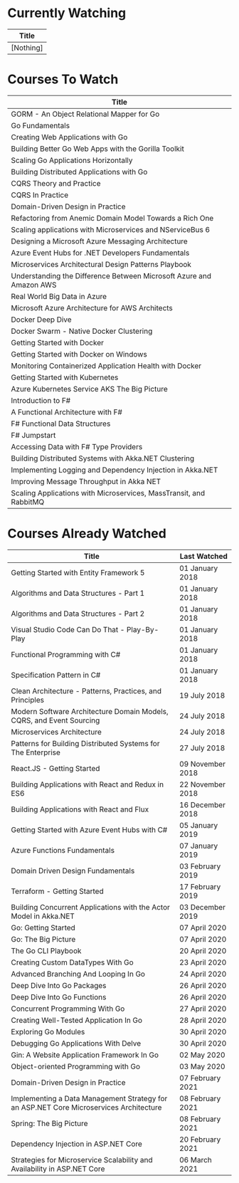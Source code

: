 Currently Watching
==================
Title     |
--------- |
[Nothing] |

Courses To Watch
================
Title                                                               |
------------------------------------------------------------------- |
GORM - An Object Relational Mapper for Go                           |
Go Fundamentals                                                     |
Creating Web Applications with Go                                   |
Building Better Go Web Apps with the Gorilla Toolkit                |
Scaling Go Applications Horizontally                                |
Building Distributed Applications with Go                           |
CQRS Theory and Practice                                            |
CQRS In Practice                                                    |
Domain-Driven Design in Practice                                    |
Refactoring from Anemic Domain Model Towards a Rich One             |
Scaling applications with Microservices and NServiceBus 6           |
Designing a Microsoft Azure Messaging Architecture                  |
Azure Event Hubs for .NET Developers Fundamentals                   |
Microservices Architectural Design Patterns Playbook                |
Understanding the Difference Between Microsoft Azure and Amazon AWS |
Real World Big Data in Azure                                        |
Microsoft Azure Architecture for AWS Architects                     |
Docker Deep Dive                                                    |
Docker Swarm - Native Docker Clustering                             |
Getting Started with Docker                                         |
Getting Started with Docker on Windows                              |
Monitoring Containerized Application Health with Docker             |
Getting Started with Kubernetes                                     |
Azure Kubernetes Service AKS  The Big Picture                       |
Introduction to F#                                                  |
A Functional Architecture with F#                                   |
F# Functional Data Structures                                       |
F# Jumpstart                                                        |
Accessing Data with F# Type Providers                               |
Building Distributed Systems with Akka.NET Clustering               |
Implementing Logging and Dependency Injection in Akka.NET           |
Improving Message Throughput in Akka NET                            |
Scaling Applications with Microservices, MassTransit, and RabbitMQ  |

Courses Already Watched
=======================
Title                                                                                  | Last Watched
-------------------------------------------------------------------------------------- | ----------------
Getting Started with Entity Framework 5                                                | 01 January 2018
Algorithms and Data Structures - Part 1                                                | 01 January 2018
Algorithms and Data Structures - Part 2                                                | 01 January 2018
Visual Studio Code Can Do That - Play-By-Play                                          | 01 January 2018
Functional Programming with C#                                                         | 01 January 2018
Specification Pattern in C#                                                            | 01 January 2018
Clean Architecture - Patterns, Practices, and Principles                               | 19 July 2018
Modern Software Architecture Domain Models, CQRS, and Event Sourcing                   | 24 July 2018
Microservices Architecture                                                             | 24 July 2018
Patterns for Building Distributed Systems for The Enterprise                           | 27 July 2018
React.JS - Getting Started                                                             | 09 November 2018
Building Applications with React and Redux in ES6                                      | 22 November 2018
Building Applications with React and Flux                                              | 16 December 2018
Getting Started with Azure Event Hubs with C#                                          | 05 January 2019
Azure Functions Fundamentals                                                           | 07 January 2019
Domain Driven Design Fundamentals                                                      | 03 February 2019
Terraform - Getting Started                                                            | 17 February 2019
Building Concurrent Applications with the Actor Model in Akka.NET                      | 03 December 2019
Go: Getting Started                                                                    | 07 April 2020
Go: The Big Picture                                                                    | 07 April 2020
The Go CLI Playbook                                                                    | 20 April 2020
Creating Custom DataTypes With Go                                                      | 23 April 2020
Advanced Branching And Looping In Go                                                   | 24 April 2020
Deep Dive Into Go Packages                                                             | 26 April 2020
Deep Dive Into Go Functions                                                            | 26 April 2020
Concurrent Programming With Go                                                         | 27 April 2020
Creating Well-Tested Application In Go                                                 | 28 April 2020
Exploring Go Modules                                                                   | 30 April 2020
Debugging Go Applications With Delve                                                   | 30 April 2020
Gin: A Website Application Framework In Go                                             | 02 May 2020
Object-oriented Programming with Go                                                    | 03 May 2020
Domain-Driven Design in Practice                                                       | 07 February 2021
Implementing a Data Management Strategy for an ASP.NET Core Microservices Architecture | 08 February 2021
Spring: The Big Picture                                                                | 08 February 2021
Dependency Injection in ASP.NET Core                                                   | 20 February 2021
Strategies for Microservice Scalability and Availability in ASP.NET Core               | 06 March 2021
